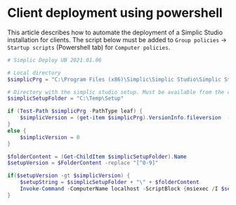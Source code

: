 # Client deployment using powershell

This article describes how to automate the deployment of a Simplic Studio installation for clients. 
The script below must be added to `Group policies` -> `Startup scripts` (Powershell tab) for `Computer policies`.

```powershell
# Simplic Deploy UB 2021.01.06

# Local directory
$simplicPrg = "C:\Program Files (x86)\Simplic\Simplic Studio\Simplic Studio.exe"

# Directory with the simplic studio setup. Must be available from the client computer
$simplicSetupFolder = "C:\Temp\Setup"

if (Test-Path $simplicPrg -PathType leaf) {
    $simplicVersion = (get-item $simplicPrg).VersionInfo.fileversion  -replace "[^0-9]"
}
else {
    $simplicVersion = 0
}

$folderContent = (Get-ChildItem $simplicSetupFolder).Name
$setupVersion = $FolderContent -replace "[^0-9]"

if($setupVersion -gt $simplicVersion) {
    $setupString = $simplicSetupFolder + "\" + $folderContent
    Invoke-Command -ComputerName localhost -ScriptBlock {msiexec /I $setupString /qn}      
}

```